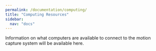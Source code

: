 ```yaml
---
permalink: /documentation/computing/
title: "Computing Resources"
sidebar:
  nav: "docs"
---
```


Information on what computers are available to connect to the motion capture system will be available here.